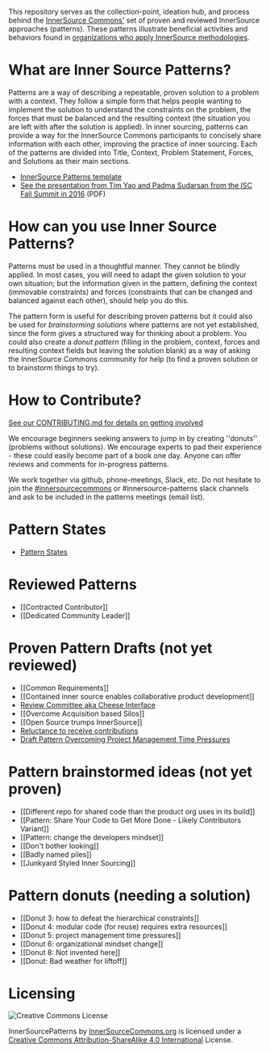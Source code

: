 This repository serves as the collection-point, ideation hub, and process behind the [InnerSource Commons'](http://innersourcecommons.com) set of proven and reviewed InnerSource approaches (patterns). These patterns illustrate beneficial activities and behaviors found in [organizations who apply InnerSource methodologies](http://paypal.github.io/InnerSourceCommons/getting-started/).

What are Inner Source Patterns?
===============================

Patterns are a way of describing a repeatable, proven solution to a problem with a context. They follow a simple form that helps people wanting to implement the solution to understand the constraints on the problem, the forces that must be balanced and the resulting context (the situation you are left with after the solution is applied). In inner sourcing, patterns can provide a way for the InnerSource Commons participants to concisely share information with each other, improving the practice of inner sourcing. Each of the patterns are divided into Title, Context, Problem Statement, Forces, and Solutions as their main sections.

* [InnerSource Patterns template](resources/pattern-template.md)
* [See the presentation from Tim Yao and Padma Sudarsan from the ISC Fall Summit in 2016](https://drive.google.com/open?id=0B7_9iQb93uBQbnlkdHNuUGhpTXc) (PDF)


How can you use Inner Source Patterns?
======================================

Patterns must be used in a thoughtful manner. They cannot be blindly applied. In most cases, you will need to adapt the given solution to your own situation; but the information given in the pattern, defining the context (immovable constraints) and forces (constraints that can be changed and balanced against each other), should help you do this.

The pattern form is useful for describing proven patterns but it could also be used for *brainstorming solutions* where patterns are not yet established, since the form gives a structured way for thinking about a problem. You could also create a *donut pattern* (filling in the problem, context, forces and resulting context fields but leaving the solution blank) as a way of asking the InnerSource Commons community for help (to find a proven solution or to brainstorm things to try).


How to Contribute?
==================

[See our CONTRIBUTING.md for details on getting involved](CONTRIBUTING.md)

We encourage beginners seeking answers to jump in by creating ''donuts'' (problems without solutions). We encourage experts to pad their experience - these could easily become part of a book one day. Anyone can offer reviews and comments for in-progress patterns. 

We work together via github, phone-meetings, Slack, etc. Do not hesitate to join the [#innersourcecommons](https://isc-inviter.herokuapp.com/) or #innersource-patterns slack channels and ask to be included in the patterns meetings (email list).


Pattern States
==============

* [Pattern States](https://github.com/paypal/InnerSourceCommons/wiki/Pattern-States)


Reviewed Patterns
=================

* [[Contracted Contributor]]
* [[Dedicated Community Leader]]

Proven Pattern Drafts (not yet reviewed)
========================================

* [[Common Requirements]]
* [[Contained inner source enables collaborative product development]]
* [Review Committee aka Cheese Interface](https://github.com/paypal/InnerSourcePatterns/pull/43)
* [[Overcome Acquisition based Silos]]  
* [[Open Source trumps InnerSource]]
* [Reluctance to receive contributions](https://docs.google.com/document/d/13QDN-BpE_BixRFVGjao32n4Ctim0ROXAHbBWMBOijb4/edit)
* [Draft Pattern Overcoming Project Management Time Pressures](https://github.com/paypal/InnerSourceCommons/wiki/Draft-Pattern---Overcoming-Project-Management-Time-Pressures)

Pattern brainstormed ideas (not yet proven)
===========================================

* [[Different repo for shared code than the product org uses in its build]]
* [[Pattern: Share Your Code to Get More Done - Likely Contributors Variant]]
* [[Pattern: change the developers mindset]]
* [[Don't bother looking]]
* [[Badly named piles]]
* [[Junkyard Styled Inner Sourcing]]

Pattern donuts (needing a solution)
===================================

* [[Donut 3: how to defeat the hierarchical constraints]]  
* [[Donut 4: modular code (for reuse) requires extra resources]]  
* [[Donut 5: project management time pressures]]
* [[Donut 6: organizational mindset change]]  
* [[Donut 8: Not invented here]]
* [[Donut: Bad weather for liftoff]]


# Licensing

![Creative Commons License](https://i.creativecommons.org/l/by-sa/4.0/88x31.png)

InnerSourcePatterns by [InnerSourceCommons.org](http://innersourcecommons.org) is licensed under a [Creative Commons Attribution-ShareAlike 4.0 International](http://creativecommons.org/licenses/by-sa/4.0/) License.
